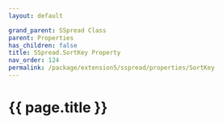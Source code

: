 ```yaml
---
layout: default

grand_parent: SSpread Class
parent: Properties
has_children: false
title: SSpread.SortKey Property
nav_order: 124
permalink: /package/extension5/sspread/properties/SortKey
---
```

# {{ page.title }}